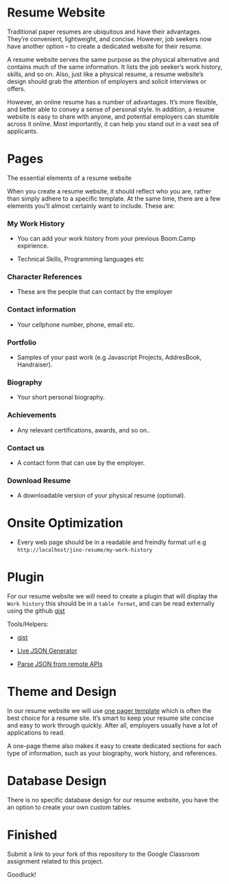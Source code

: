 # Resume Website

Traditional paper resumes are ubiquitous and have their advantages. They’re convenient, lightweight, and concise. However, job seekers now have another option – to create a dedicated website for their resume.

A resume website serves the same purpose as the physical alternative and contains much of the same information. It lists the job seeker’s work history, skills, and so on. Also, just like a physical resume, a resume website’s design should grab the attention of employers and solicit interviews or offers.

However, an online resume has a number of advantages. It’s more flexible, and better able to convey a sense of personal style. In addition, a resume website is easy to share with anyone, and potential employers can stumble across it online. Most importantly, it can help you stand out in a vast sea of applicants.


# Pages

The essential elements of a resume website

When you create a resume website, it should reflect who you are, rather than simply adhere to a specific template. At the same time, there are a few elements you’ll almost certainly want to include. These are:


### My Work History

* You can add your work history from your previous Boom.Camp expirience.

* Technical Skills, Programming languages etc

### Character References

* These are the people that can contact by the employer

### Contact information

* Your cellphone number, phone, email etc.

### Portfolio

* Samples of your past work (e.g Javascript Projects, AddresBook, Handraiser).

### Biography

* Your short personal biography.

### Achievements

* Any relevant certifications, awards, and so on..

### Contact us

* A contact form that can use by the employer.

### Download Resume

* A downloadable version of your physical resume (optional).

# Onsite Optimization

* Every web page should be in a readable and freindly format url e.g `http://localhost/jino-resume/my-work-history`

# Plugin

For our resume website we will need to create a plugin that will display the `Work history` this should be in a `table format`, and can be read externally using the github [gist](https://gist.githubusercontent.com/thomasdavis/c9dcfa1b37dec07fb2ee7f36d7278105/raw/eb7968eb551bee9e3136b420394549b9680439d4/resume.json)

Tools/Helpers:

* [gist](https://gist.github.com/)

* [Live JSON Generator](http://www.objgen.com/json)

* [Parse JSON from remote APIs](https://pippinsplugins.com/using-wp_remote_get-to-parse-json-from-remote-apis/)


# Theme and Design

In our resume website we will use [one pager template](https://wordpress.org/themes/search/one%20pager/) which is often the best choice for a resume site. It’s smart to keep your resume site concise and easy to work through quickly. After all, employers usually have a lot of applications to read.

A one-page theme also makes it easy to create dedicated sections for each type of information, such as your biography, work history, and references.


# Database Design 

There is no specific database design for our resume website, you have the an option to create your own custom tables.

# Finished

Submit a link to your fork of this repository to the Google Classroom assignment related to this project.

Goodluck!
